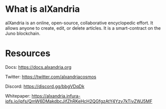 # What is alXandria

alXandria is an online, open-source, collaborative encyclopedic effort. It allows anyone to create, edit, or delete articles. It is a smart-contract on the Juno blockchain.

# Resources

Docs: https://docs.alxandria.org

Twitter: https://twitter.com/alxandriacosmos

Discord: https://discord.gg/bbgVDqDk

Whitepaper: https://alxandria.infura-ipfs.io/ipfs/QmW6DMakdbcJifZhRKeHcH2QGfgzAtY4Yzv7kTivZWJ5MF
